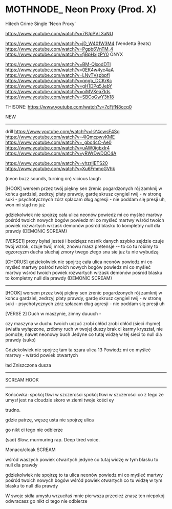 # MOTHNODE_ Neon Proxy (Prod. X)
Hitech Crime Single 'Neon Proxy'

https://www.youtube.com/watch?v=7PJpPVL3aNU

https://www.youtube.com/watch?v=jD_W401W3M4 (Vendetta Beats)
https://www.youtube.com/watch?v=Pgpb6VnTM_4
https://www.youtube.com/watch?v=fjBpHxjzPY0 ONYX

https://www.youtube.com/watch?v=BM-QlxodDTI
https://www.youtube.com/watch?v=0EK4w4yc4aA
https://www.youtube.com/watch?v=LNyTVspbpfI
https://www.youtube.com/watch?v=qngb_DCKrKc
https://www.youtube.com/watch?v=gH1DPq5JebY
https://www.youtube.com/watch?v=oiMVXeaZIds
https://www.youtube.com/watch?v=SBCoGwY3h18

THISONE: https://www.youtube.com/watch?v=7cFjfN8ccq0

NEW

---
drill
https://www.youtube.com/watch?v=lsY4cwsF4Sg
https://www.youtube.com/watch?v=4lQmcpwvKME
https://www.youtube.com/watch?v=_gbc4cC-Ae0
https://www.youtube.com/watch?v=uAW0igbxIr4
https://www.youtube.com/watch?v=yRWrDwDQC4A

https://www.youtube.com/watch?v=vhzriIETS20
https://www.youtube.com/watch?v=Xu6FmmoGVhk

(neon buzz sounds, turning on)
vicious laugh

[HOOK]
wersem przez twój piękny sen źrenic pogardzonych rój
zamknij w końcu gardziel, zedrzyj płaty prawdy, gardę skrusz 
cyngiel rwij - w stronę suki - psychotycznych zórz 
spłacam dług agresji - nie poddam się presji uh, won mi stąd no już

gdziekolwiek nie spojrzę cała ulica neonów 
powiedz mi co myśleć martwy pośród twoich nowych bogów
powiedz mi co myśleć martwy wśród twoich powiek rozwartych
wrzask demonów pośród blasku to kompletny null dla prawdy
(DEMONIC SCREAM)

[VERSE1]
proxy byłaś jesteś i bedzięsz
nosnik danych szybko zejdzie
czuje twój wzrok, czuje twój mrok, 
znowu masz pretensje --
to co tu robimy to egzorcyzm ducha
sluchaj zmory twego złego snu sie juz tu nie wybudzą 

[CHORUS]
gdziekolwiek nie spojrzę cała ulica neonów 
powiedz mi co myśleć martwy pośród twoich nowych bogów
powiedz mi co myśleć martwy wśród twoich powiek rozwartych
wrzask demonów pośród blasku to kompletny null dla prawdy
(DEMONIC SCREAM)

---

[HOOK]
wersem przez twój piękny sen źrenic pogardzonych rój
zamknij w końcu gardziel, zedrzyj płaty prawdy, gardę skrusz 
cyngiel rwij - w stronę suki - psychotycznych zórz 
spłacam dług agresji - nie poddam się presji uh

[VERSE 2]
Duch w maszynie, zimny duuuch -

czy maszyna w duchu twoich uczuć
zrobi chłód zrobi chłód
(sieci rhyme)
światła wyłączone, zróbmy ruch
w twojej duszy brak ci karmy 
kryształ, nie pomoże, nawet neonowy buch
Jedyne co tutaj widzę w tej sieci to null dla prawdy
(suko)

Gdziekolwiek nie spojrzę tam ta szara ulica 13
Powiedz mi co myśleć martwy - wśród powiek otwartych 

ład Zniszczona dusza

---

SCREAM HOOK


---

Końcówka:
spokój tkwi w szczerości
spokój tkwi w szczerości
co z tego że umysł jest na cloudzie
skoro w ziemi twoje kości ey



trudno.

gdzie patrzę, węszę  usta nie spojrzę ulica

go nikt ci tego nie odbierze

(sad)
Slow, murmuring rap. Deep tired voice.


Monaco/cloak
SCREAM

wśród waszych powiek otwartych 
jedyne co tutaj widzę w tym blasku to null dla prawdy

gdziekolwiek nie spojrzę to ta ulica neonów 
powiedz mi co myśleć martwy pośród twoich nowych bogów 
wśród powiek otwartych co tu widzę w tym blasku to null dla prawdy

W swoje sidła umysłu wrzuciłaś mnie pierwsza
przecież znasz ten niepokój odwracasz go nikt ci tego nie odbierze
